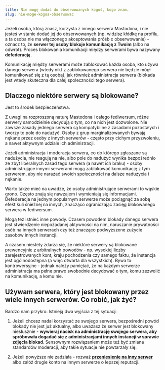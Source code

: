 ```yaml
---
title: Nie mogę dodać do obserwowanych kogoś, kogo znam.
slug: nie-moge-kogos-obserwowac
---
```


Jeżeli osoba, którą znasz, korzysta z innego serwera Mastodona, i nie jesteś w stanie dodać jej do obserwowanych (np. widzisz kłódkę na profilu, a ta osoba nie ma włączonego akceptowania próśb o obserwowanie) - oznacz to, że **serwer tej osoby blokuje komunikację z Twoim** (albo na odwrót). Proces blokowania komunikacji między serwerami bywa nazywany **defederacją**.

Komunikację między serwerami może zablokować każda osoba, kto używa danego serwera (wtedy nikt z zablokowanego serwera nie będzie mógł komunikować się z tą osobą), jak również administracja serwera (blokada jest wtedy skuteczna dla całej społeczności tego serwera).

## Dlaczego niektóre serwery są blokowane?

Jest to środek bezpieczeństwa.

Z uwagi na rozproszoną naturę Mastodona i całego fediwersum, różne serwery samodzielnie decydują o tym, co na nich jest dozwolone. Nie zawsze zasady jednego serwera są kompatybilne z zasadami pozostałych i tworzy to pole do nadużyć. Osoby z grup marginalizowanych bywają nękane przez osoby z innych serwerów - często przy cichym przyzwoleniu, a nawet aktywnym udziale ich administracji.

Jeżeli administracja i moderacja serwera, co do którego zgłaszane są nadużycia, nie reagują na nie, albo pole do nadużyć wynika bezpośrednio ze zbyt liberalnych zasad tego serwera (a nawet ich braku) - osoby administrujące innymi serwerami mogą zablokować komunikację z tym serwerem, aby nie narażać swoich społeczności na dalsze nadużycia i nękanie.

Warto także mieć na uwadze, że osoby administrujące serwerami to wąskie grono. Często znają się nawzajem i wymieniają się informacjami. Defederacja na jednym popularnym serwerze może pociągnąć za sobą efekt kuli śnieżnej na innych, znacząco ograniczając zasięg blokowanego serwera w fediwersum.

Mogą też istnieć inne powody. Czasem powodem blokady danego serwera jest stwierdzenie niepożadanej aktywności na nim, naruszanie prywatności osób na innych serwerach czy też znacząco podwyższone zużycie zasobów innych instancji.

A czasem niestety zdarza się, że niektóre serwery są blokowane prewencyjnie z arbitralnych powodów - np. wysokiej liczby zarejestrowanych kont, kraju pochodzenia czy samego faktu, że instancja jest ogólnodostępna (a więc otwarta dla wszystkich). Bywa to kontrowersyjne - jednak należy pamiętać, że na każdym serwerze administracja ma pełne prawo swobodnie decydować o tym, komu zezwolić na komunikację, a komu nie.

## Używam serwera, który jest blokowany przez wiele innych serwerów. Co robić, jak żyć?

Bardzo nam przykro. Istnieją dwa wyjścia z tej sytuacji:

1. Jeżeli chcesz nadal korzystać ze swojego serwera, bezpośredni powód blokady nie jest już aktualny, albo uważasz że serwer jest blokowany niesłusznie - **wywieraj nacisk na administrację swojego serwera, aby spróbowała dogadać się z administracjami innych instancji w sprawie zdjęcia blokad**. Sensownym rozwiązaniem może też być zmiana standardów moderacji, aby takie sytuacje nie powtarzały się.

1. Jeżeli powyższe nie zadziała - rozważ [**przeniesienie na inny serwer**](/przeniesienie-konta/) albo załóż drugie konto na innym serwerze o lepszej reputacji.
